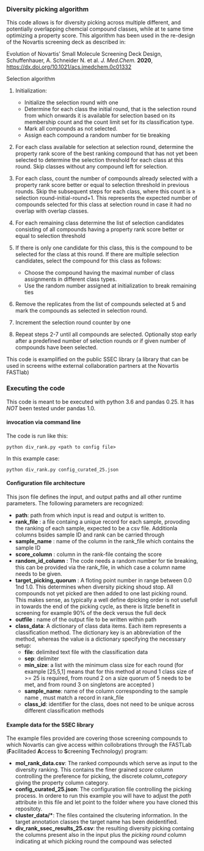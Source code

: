 ### Diversity picking algorithm

This code allows is for diversity picking across multiple different, and potentially overlapping chemcial compound classes, while at te same time optimizing a property score. 
This algorithm has been used in the re-design of the Novartis screening deck as described in: 

Evolution of Novartis’ Small Molecule Screening Deck Design, Schuffenhauer, A. Schneider N. et al. *J. Med.Chem.* **2020**, https://dx.doi.org/10.1021/acs.jmedchem.0c01332 


Selection algorithm
1.	Initialization:

	* Initialize the selection round with one
	* Determine for each class the initial round, that is the selection round from which onwards it is available for selection based on its membership count and the count limit set for its classification type.  
	* Mark all compounds as not selected.
	* Assign each compound a random number for tie breaking
2.	For each class available for selection at selection round, determine the property rank score of the best ranking compound that has not yet been selected to determine the selection threshold for each class at this round. Skip classes without any compound left for selection.
3.	For each class, count the number of compounds already selected with a property rank score better or equal to selection threshold in previous rounds. Skip the subsequent steps for each class, where this count is ≥ selection round-initial-round+1. This represents the expected number of compounds selected for this class at selection round in case it had no overlap with overlap classes.  
4.	For each remaining class determine the list of selection candidates consisting of all compounds having a  property rank score better or equal to selection threshold 
5.	If there is only one candidate for this class, this is the compound to be selected for the class at this round. If there are multiple selection candidates, select the compound for this class as follows:

	* Choose the compound having the maximal number of class assignments in different class types. 
	* Use the random number assigned at initialization to break remaining ties
6.	Remove the replicates from the list of compounds selected at 5 and mark the compounds as selected in selection round. 
7.	Increment the selection round counter by one 
8.	Repeat steps 2-7 until all compounds are selected. Optionally stop early after a predefined number of selection rounds or if given number of compounds have been selected.   

This code is examplified on the public SSEC library (a library that can be used in screens withe external collaboration partners at the Novartis FASTlab)

### Executing the code
This code is meant to be executed with python 3.6 and pandas 0.25. It has *NOT* been tested under pandas 1.0. 

#### invocation via command line

The code is run like this:

	python div_rank.py <path to config file>

In this example case:

	python div_rank.py config_curated_25.json


#### Configuration file architecture
This json file defines the input, and output paths and all other runtime parameters. The following parameters are recognized:

- **path**: path from which input is read and output is written to. 
- **rank_file** : a file containg a unique record for each sample, provoding the ranking of each sample, expected to be a csv file. Additionla columns bsides sample ID and rank can be carried through
- **sample_name** : name of the column in the rank_file which contains the sample ID
- **score_column** : column in the rank-file containg the score
- **random_id_column** : The code needs a random number for tie breaking, this can be provided via the rank_file, in which case a column name needs to be given. 
- **target_picking_quorum** : A floting point number in range between 0.0 1nd 1.0. This determines when diversity picking shoud stop. All compounds not yet picked are then added to one last picking round. This makes sense, as typically a well define dpicking order is not usefull in towards the end of the picking cycle, as there is litzle benefit in screening for example 90% of the deck versus the full deck
- **outfile** : name of the output file to be written within path
- **class_data**: A dictionary of class data items. Each item represents a classification method. The dictionary key is an abbreviation of the method, whereas the value is a dictionary specifying the necessary setup:
	- **file**: delimited text file with the classification data
    - **sep**: delimiter
    - **min_size**: a list with the minimum class size for each round (for example \[25,5,1\] means that for this method at round 1 class size of >= 25 is required, from round 2 on a size quorum of 5 needs to be met, and from round 3 on singletons are accepted )
    - **sample_name**: name of the column corresponding to the sample name , must match a record in rank_file
    - **class_id**: identifier for the class, does not need to be unique across different classification methods

#### Example data for the SSEC library
The example files provided are covering those screening compounds to which Novartis can give access within collobrations through the FASTLab (**F**acilitaded **A**ccess to **S**creening **T**echnology) program:
* **mol_rank_data.csv**: The ranked compounds which serve as input to the diversity ranking. This contains the finer grained *score* column controlling the preference for picking, the discrete *column_category* giving the property column category. 
* **config_curated_25.json**: The configuration file controlling the picking process. In ordere to run this example you will have to adjust the *path* attribute in this file and let point to the folder where you have cloned this repositoty.
* **cluster_data/\***: The files contained the clsutering information. In the target annotation classes the target name has been deidentified.
* **div_rank_ssec_results_25.csv**: the resulting diversity picking containg the columns present also in the input plus the *picking round* column indicating at which picking round the compound was selected 
